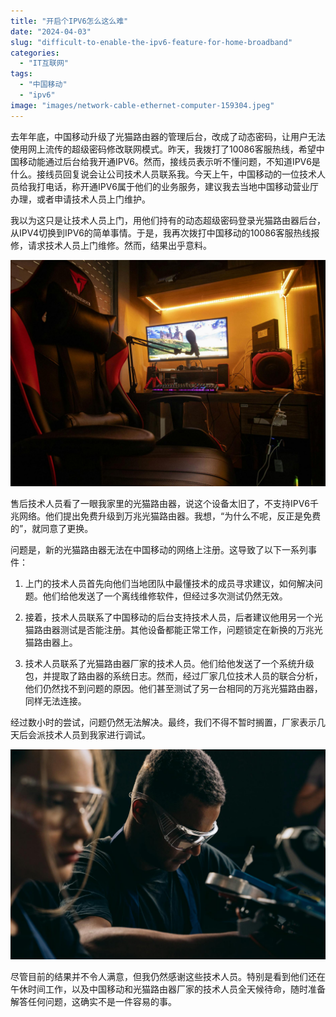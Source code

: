 ```yaml
---
title: "开启个IPV6怎么这么难"
date: "2024-04-03"
slug: "difficult-to-enable-the-ipv6-feature-for-home-broadband"
categories: 
  - "IT互联网"
tags: 
  - "中国移动"
  - "ipv6"
image: "images/network-cable-ethernet-computer-159304.jpeg"
---
```

去年年底，中国移动升级了光猫路由器的管理后台，改成了动态密码，让用户无法使用网上流传的超级密码修改联网模式。昨天，我拨打了10086客服热线，希望中国移动能通过后台给我开通IPV6。然而，接线员表示听不懂问题，不知道IPV6是什么。接线员回复说会让公司技术人员联系我。今天上午，中国移动的一位技术人员给我打电话，称开通IPV6属于他们的业务服务，建议我去当地中国移动营业厅办理，或者申请技术人员上门维护。

我以为这只是让技术人员上门，用他们持有的动态超级密码登录光猫路由器后台，从IPV4切换到IPV6的简单事情。于是，我再次拨打中国移动的10086客服热线报修，请求技术人员上门维修。然而，结果出乎意料。

![](images/pexels-photo-6489044.jpeg)

售后技术人员看了一眼我家里的光猫路由器，说这个设备太旧了，不支持IPV6千兆网络。他们提出免费升级到万兆光猫路由器。我想，“为什么不呢，反正是免费的”，就同意了更换。

问题是，新的光猫路由器无法在中国移动的网络上注册。这导致了以下一系列事件：

1. 上门的技术人员首先向他们当地团队中最懂技术的成员寻求建议，如何解决问题。他们给他发送了一个离线维修软件，但经过多次测试仍然无效。

2. 接着，技术人员联系了中国移动的后台支持技术人员，后者建议他用另一个光猫路由器测试是否能注册。其他设备都能正常工作，问题锁定在新换的万兆光猫路由器上。

3. 技术人员联系了光猫路由器厂家的技术人员。他们给他发送了一个系统升级包，并提取了路由器的系统日志。然而，经过厂家几位技术人员的联合分析，他们仍然找不到问题的原因。他们甚至测试了另一台相同的万兆光猫路由器，同样无法连接。

经过数小时的尝试，问题仍然无法解决。最终，我们不得不暂时搁置，厂家表示几天后会派技术人员到我家进行调试。

![](images/pexels-photo-9242837.jpeg)

尽管目前的结果并不令人满意，但我仍然感谢这些技术人员。特别是看到他们还在午休时间工作，以及中国移动和光猫路由器厂家的技术人员全天候待命，随时准备解答任何问题，这确实不是一件容易的事。